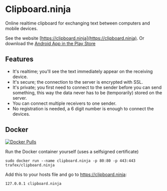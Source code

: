# Clipboard.ninja

Online realtime clipboard for exchanging text between computers and mobile devices.

See the website [https://clipboard.ninja](https://clipboard.ninja).
Or download the [Android App in the Play Store](https://play.google.com/store/apps/details?id=nl.trafex.apps.clipboardninja)

## Features

 * It's realtime; you'll see the text immediately appear on the receiving device.
 * It's secure; the connection to the server is encrypted with SSL.
 * It's private; you first need to connect to the sender before you can send something, this way the data never has to be (temporarily) stored on the server.
 * You can connect multiple receivers to one sender.
 * No registration is needed, a 6 digit number is enough to connect the devices.

## Docker


[![Docker Pulls](https://img.shields.io/docker/pulls/trafex/clipboard.ninja.svg)](https://hub.docker.com/r/trafex/clipboard.ninja/)

Run the Docker container yourself (uses a selfsigned certificate)

    sudo docker run --name clipboard.ninja -p 80:80 -p 443:443 trafex/clipboard.ninja

Add this to your hosts file and go to https://clipboard.ninja:

    127.0.0.1 clipboard.ninja
